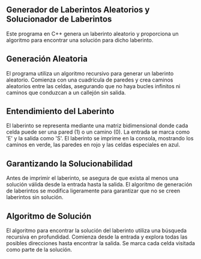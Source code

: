 ## Generador de Laberintos Aleatorios y Solucionador de Laberintos
Este programa en C++ genera un laberinto aleatorio y proporciona un algoritmo para encontrar una solución para dicho laberinto.

## Generación Aleatoria
El programa utiliza un algoritmo recursivo para generar un laberinto aleatorio. Comienza con una cuadrícula de paredes y crea caminos aleatorios entre las celdas, asegurando que no haya bucles infinitos ni caminos que conduzcan a un callejón sin salida.

## Entendimiento del Laberinto
El laberinto se representa mediante una matriz bidimensional donde cada celda puede ser una pared (1) o un camino (0). La entrada se marca como 'E' y la salida como 'S'. El laberinto se imprime en la consola, mostrando los caminos en verde, las paredes en rojo y las celdas especiales en azul.

## Garantizando la Solucionabilidad
Antes de imprimir el laberinto, se asegura de que exista al menos una solución válida desde la entrada hasta la salida. El algoritmo de generación de laberintos se modifica ligeramente para garantizar que no se creen laberintos sin solución.

## Algoritmo de Solución
El algoritmo para encontrar la solución del laberinto utiliza una búsqueda recursiva en profundidad. Comienza desde la entrada y explora todas las posibles direcciones hasta encontrar la salida. Se marca cada celda visitada como parte de la solución.
